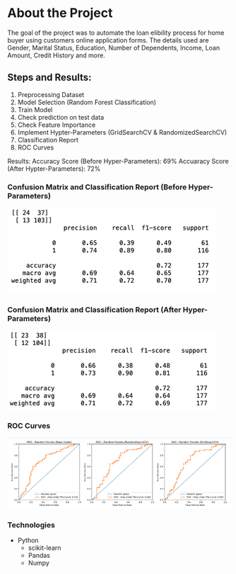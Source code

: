 # About the Project
The goal of the project was to automate the loan elibility process for home buyer using customers online application forms. The details used are Gender, Marital Status, Education, Number of Dependents, Income, Loan Amount, Credit History and more. 

## Steps and Results:
1. Preprocessing Dataset
2. Model Selection (Random Forest Classification)
3. Train Model
4. Check prediction on test data
5. Check Feature Importance
6. Implement Hypter-Parameters (GridSearchCV & RandomizedSearchCV)
7. Classification Report
8. ROC Curves

Results:
Accuracy Score (Before Hyper-Parameters): 69%
Accuaracy Score (After Hypter-Parameters): 72%



### Confusion Matrix and Classification Report (Before Hyper-Parameters)
![testing](before_hyperparameters.png)

### Confusion Matrix and Classification Report (After Hyper-Parameters)
![testing](after_hyperparameters.png)


### ROC Curves
![roc_curves](roc_curves.png)

### Technologies
* Python
  * scikit-learn
  * Pandas
  * Numpy

